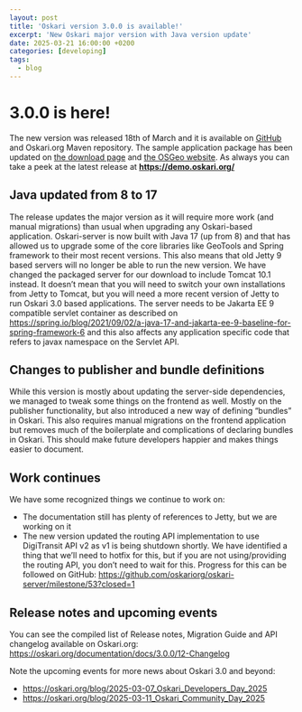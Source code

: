 ```yaml
---
layout: post
title: 'Oskari version 3.0.0 is available!'
excerpt: 'New Oskari major version with Java version update'
date: 2025-03-21 16:00:00 +0200
categories: [developing]
tags:
  - blog
---
```


# 3.0.0 is here!

The new version was released 18th of March and it is available on [GitHub](https://github.com/oskariorg) and Oskari.org Maven repository. The sample application package has been updated on [the download page](https://oskari.org/download) and [the OSGeo website](https://download.osgeo.org/oskari/). As always you can take a peek at the latest release at **https://demo.oskari.org/**

## Java updated from 8 to 17

The release updates the major version as it will require more work (and manual migrations) than usual when upgrading any Oskari-based application. Oskari-server is now built with Java 17 (up from 8) and that has allowed us to upgrade some of the core libraries like GeoTools and Spring framework to their most recent versions. This also means that old Jetty 9 based servers will no longer be able to run the new version. We have changed the packaged server for our download to include Tomcat 10.1 instead. It doesn’t mean that you will need to switch your own installations from Jetty to Tomcat, but you will need a more recent version of Jetty to run Oskari 3.0 based applications. The server needs to be Jakarta EE 9 compatible servlet container as described on https://spring.io/blog/2021/09/02/a-java-17-and-jakarta-ee-9-baseline-for-spring-framework-6 and this also affects any application specific code that refers to javax namespace on the Servlet API.

## Changes to publisher and bundle definitions

While this version is mostly about updating the server-side dependencies, we managed to tweak some things on the frontend as well. Mostly on the publisher functionality, but also introduced a new way of defining “bundles” in Oskari. This also requires manual migrations on the frontend application but removes much of the boilerplate and complications of declaring bundles in Oskari. This should make future developers happier and makes things easier to document.

## Work continues

We have some recognized things we continue to work on:
-	The documentation still has plenty of references to Jetty, but we are working on it
-	The new version updated the routing API implementation to use DigiTransit API v2 as v1 is being shutdown shortly. We have identified a thing that we’ll need to hotfix for this, but if you are not using/providing the routing API, you don’t need to wait for this. Progress for this can be followed on GitHub: https://github.com/oskariorg/oskari-server/milestone/53?closed=1

## Release notes and upcoming events

You can see the compiled list of Release notes, Migration Guide and API changelog available on Oskari.org: https://oskari.org/documentation/docs/3.0.0/12-Changelog

Note the upcoming events for more news about Oskari 3.0 and beyond:
- https://oskari.org/blog/2025-03-07_Oskari_Developers_Day_2025
- https://oskari.org/blog/2025-03-11_Oskari_Community_Day_2025
